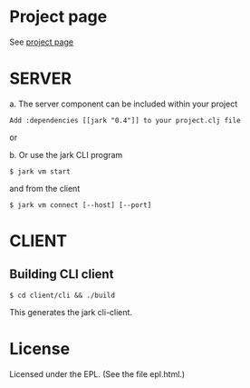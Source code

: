 
# Project page

See [project page](http://icylisper.in/jark)

# SERVER
 
a. The server component can be included within your project

    Add :dependencies [[jark "0.4"]] to your project.clj file
or

b. Or use the jark CLI program

    $ jark vm start 

   and from the client

    $ jark vm connect [--host] [--port]


# CLIENT

## Building CLI client

    $ cd client/cli && ./build
This generates the jark cli-client.

# License

Licensed under the EPL. (See the file epl.html.)
